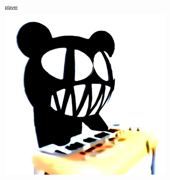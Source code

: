 [player](https://github.com/bulletprooflove/bulletprooflove/raw/refs/heads/main/pierce-the-veil-id-rather-die-than-be-famous.mp3)

![ptv](https://github.com/bulletprooflove/bulletprooflove/blob/main/420af7fd4783428be3e2400cf425552f.jpg?raw=true)
